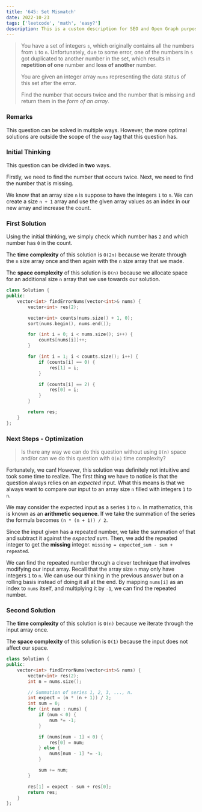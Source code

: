 ```yaml
---
title: '645: Set Mismatch'
date: 2022-10-23
tags: ['leetcode', 'math', 'easy?']
description: This is a custom description for SEO and Open Graph purposes. If it's not provided, it defaults to auto-generated excerpts of the page content.
---
```


> You have a set of integers `s`, which originally contains all the numbers from `1` to `n`. Unfortunately, due to some error, one of the numbers in `s` got duplicated to another number in the set, which results in **repetition of one** number and **loss of another** number.
>
> You are given an integer array `nums` representing the data status of this set after the error.
>
> Find the number that occurs twice and the number that is missing and return them in the _form of an array_.

### Remarks

This question can be solved in multiple ways. However, the more optimal solutions are outside the scope of the `easy` tag that this question has.

### Initial Thinking

This question can be divided in **two** ways.

Firstly, we need to find the number that occurs twice. Next, we need to find the number that is missing.

We know that an array size `n` is suppose to have the integers `1` to `n`. We can create a size `n + 1` array and use the given array values as an index in our new array and increase the count.

### First Solution

Using the initial thinking, we simply check which number has `2` and which number has `0` in the count.

The **time complexity** of this solution is `O(2n)` because we iterate through the `n` size array once and then again with the `n` size array that we made.

The **space complexity** of this solution is `O(n)` because we allocate space for an additional size `n` array that we use towards our solution.

```cpp
class Solution {
public:
    vector<int> findErrorNums(vector<int>& nums) {
        vector<int> res(2);

        vector<int> counts(nums.size() + 1, 0);
        sort(nums.begin(), nums.end());

        for (int i = 0; i < nums.size(); i++) {
            counts[nums[i]]++;
        }

        for (int i = 1; i < counts.size(); i++) {
            if (counts[i] == 0) {
                res[1] = i;
            }

            if (counts[i] == 2) {
                res[0] = i;
            }
        }

        return res;
    }
};

```

### Next Steps - Optimization

> Is there any way we can do this question without using `O(n)` space and/or can we do this question with `O(n)` time complexity?

Fortunately, we can! However, this solution was definitely not intuitive and took some time to realize. The first thing we have to notice is that the question always relies on an _expected_ input. What this means is that we always want to compare our input to an array size `n` filled with integers `1` to `n`.

We may consider the expected input as a series `1` to `n`. In mathematics, this is known as an **arithmetic sequence**. If we take the summation of the series the formula becomes `(n * (n + 1)) / 2`.

Since the input given has a repeated number, we take the summation of that and subtract it against the _expected sum_. Then, we add the repeated integer to get the **missing** integer. `missing = expected_sum - sum + repeated`.

We can find the repeated number through a clever technique that involves modifying our input array. Recall that the array size `n` may only have integers `1` to `n`. We can use our thinking in the previous answer but on a rolling basis instead of doing it all at the end. By mapping `nums[i]` as an index to `nums` itself, and multiplying it by `-1`, we can find the repeated number.

### Second Solution

The **time complexity** of this solution is `O(n)` because we iterate through the input array once.

The **space complexity** of this solution is `O(1)` because the input does not affect our space.

```cpp
class Solution {
public:
    vector<int> findErrorNums(vector<int>& nums) {
        vector<int> res(2);
        int n = nums.size();

        // Summation of series 1, 2, 3, ..., n.
        int expect = (n * (n + 1)) / 2;
        int sum = 0;
        for (int num : nums) {
            if (num < 0) {
                num *= -1;
            }

            if (nums[num - 1] < 0) {
                res[0] = num;
            } else {
                nums[num - 1] *= -1;
            }

            sum += num;
        }

        res[1] = expect - sum + res[0];
        return res;
    }
};
```
